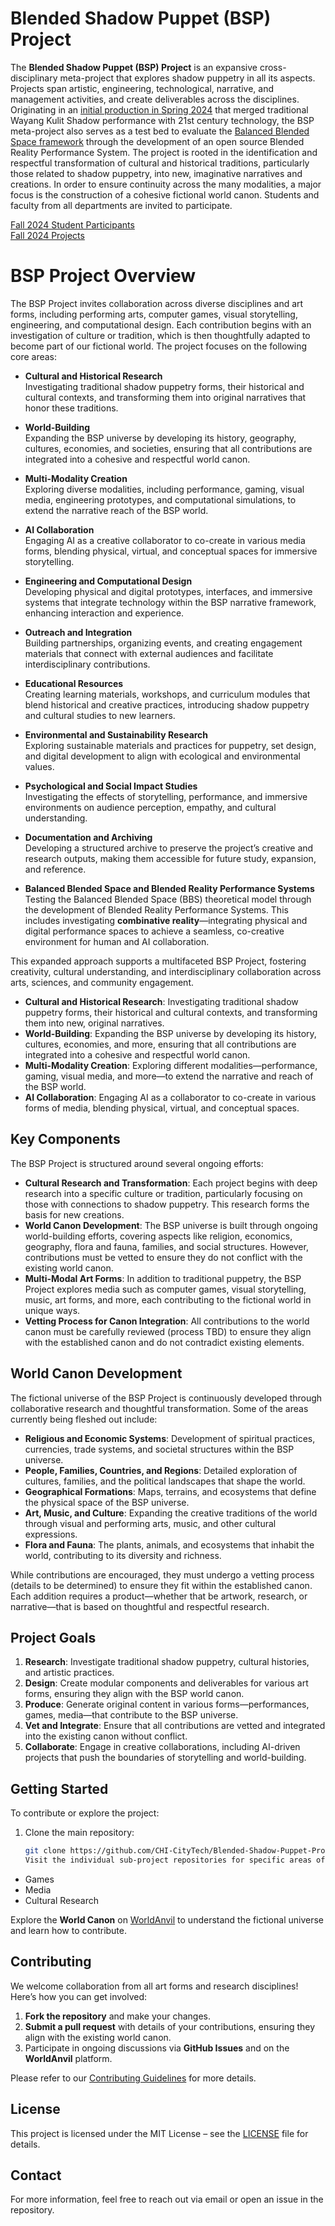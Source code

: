 # Blended Shadow Puppet (BSP) Project

The **Blended Shadow Puppet (BSP) Project** is an expansive cross-disciplinary meta-project that explores shadow puppetry in all its aspects.  Projects span artistic, engineering, technological, narrative, and management activities, and create deliverables across the disciplines.  Originating in an [initial production in Spring 2024](https://sites.google.com/view/citytech-ccsd/home/blended-shadow-puppet) that merged traditional Wayang Kulit Shadow performance with 21st century technology, the BSP meta-project also serves as a test bed to evaluate the [Balanced Blended Space framework](https://sites.google.com/view/balancedblendedspace/home) through the development of an open source Blended Reality Performance System. The project is rooted in the identification and respectful transformation of cultural and historical traditions, particularly those related to shadow puppetry, into new, imaginative narratives and creations. In order to ensure continuity across the many modalities, a major focus is the construction of a cohesive fictional world canon.  Students and faculty from all departments are invited to participate.

[Fall 2024 Student Participants](https://github.com/CHI-CityTech/Blended-Shadow-Puppet/blob/main/Team-members-2024-Fall.md)  
[Fall 2024 Projects](https://github.com/CHI-CityTech/Blended-Shadow-Puppet/blob/main/Project-Activity-2024-Fall.md)  

# BSP Project Overview

The BSP Project invites collaboration across diverse disciplines and art forms, including performing arts, computer games, visual storytelling, engineering, and computational design. Each contribution begins with an investigation of culture or tradition, which is then thoughtfully adapted to become part of our fictional world. The project focuses on the following core areas:

- **Cultural and Historical Research**  
  Investigating traditional shadow puppetry forms, their historical and cultural contexts, and transforming them into original narratives that honor these traditions.
- **World-Building**  
  Expanding the BSP universe by developing its history, geography, cultures, economies, and societies, ensuring that all contributions are integrated into a cohesive and respectful world canon.
- **Multi-Modality Creation**  
  Exploring diverse modalities, including performance, gaming, visual media, engineering prototypes, and computational simulations, to extend the narrative reach of the BSP world.
- **AI Collaboration**  
  Engaging AI as a creative collaborator to co-create in various media forms, blending physical, virtual, and conceptual spaces for immersive storytelling.
- **Engineering and Computational Design**  
  Developing physical and digital prototypes, interfaces, and immersive systems that integrate technology within the BSP narrative framework, enhancing interaction and experience.
- **Outreach and Integration**  
  Building partnerships, organizing events, and creating engagement materials that connect with external audiences and facilitate interdisciplinary contributions.
- **Educational Resources**  
  Creating learning materials, workshops, and curriculum modules that blend historical and creative practices, introducing shadow puppetry and cultural studies to new learners.
- **Environmental and Sustainability Research**  
  Exploring sustainable materials and practices for puppetry, set design, and digital development to align with ecological and environmental values.
- **Psychological and Social Impact Studies**  
  Investigating the effects of storytelling, performance, and immersive environments on audience perception, empathy, and cultural understanding.
- **Documentation and Archiving**  
  Developing a structured archive to preserve the project’s creative and research outputs, making them accessible for future study, expansion, and reference.

- **Balanced Blended Space and Blended Reality Performance Systems**  
  Testing the Balanced Blended Space (BBS) theoretical model through the development of Blended Reality Performance Systems. This includes investigating **combinative reality**—integrating physical and digital performance spaces to achieve a seamless, co-creative environment for human and AI collaboration.

This expanded approach supports a multifaceted BSP Project, fostering creativity, cultural understanding, and interdisciplinary collaboration across arts, sciences, and community engagement.
- **Cultural and Historical Research**: Investigating traditional shadow puppetry forms, their historical and cultural contexts, and transforming them into new, original narratives.
- **World-Building**: Expanding the BSP universe by developing its history, cultures, economies, and more, ensuring that all contributions are integrated into a cohesive and respectful world canon.
- **Multi-Modality Creation**: Exploring different modalities—performance, gaming, visual media, and more—to extend the narrative and reach of the BSP world.
- **AI Collaboration**: Engaging AI as a collaborator to co-create in various forms of media, blending physical, virtual, and conceptual spaces.

## Key Components

The BSP Project is structured around several ongoing efforts:

- **Cultural Research and Transformation**: Each project begins with deep research into a specific culture or tradition, particularly focusing on those with connections to shadow puppetry. This research forms the basis for new creations.
- **World Canon Development**: The BSP universe is built through ongoing world-building efforts, covering aspects like religion, economics, geography, flora and fauna, families, and social structures. However, contributions must be vetted to ensure they do not conflict with the existing world canon.
- **Multi-Modal Art Forms**: In addition to traditional puppetry, the BSP Project explores media such as computer games, visual storytelling, music, art forms, and more, each contributing to the fictional world in unique ways.
- **Vetting Process for Canon Integration**: All contributions to the world canon must be carefully reviewed (process TBD) to ensure they align with the established canon and do not contradict existing elements.

## World Canon Development

The fictional universe of the BSP Project is continuously developed through collaborative research and thoughtful transformation. Some of the areas currently being fleshed out include:

- **Religious and Economic Systems**: Development of spiritual practices, currencies, trade systems, and societal structures within the BSP universe.
- **People, Families, Countries, and Regions**: Detailed exploration of cultures, families, and the political landscapes that shape the world.
- **Geographical Formations**: Maps, terrains, and ecosystems that define the physical space of the BSP universe.
- **Art, Music, and Culture**: Expanding the creative traditions of the world through visual and performing arts, music, and other cultural expressions.
- **Flora and Fauna**: The plants, animals, and ecosystems that inhabit the world, contributing to its diversity and richness.

While contributions are encouraged, they must undergo a vetting process (details to be determined) to ensure they fit within the established canon. Each addition requires a product—whether that be artwork, research, or narrative—that is based on thoughtful and respectful research.

## Project Goals

1. **Research**: Investigate traditional shadow puppetry, cultural histories, and artistic practices.
2. **Design**: Create modular components and deliverables for various art forms, ensuring they align with the BSP world canon.
3. **Produce**: Generate original content in various forms—performances, games, media—that contribute to the BSP universe.
4. **Vet and Integrate**: Ensure that all contributions are vetted and integrated into the existing canon without conflict.
5. **Collaborate**: Engage in creative collaborations, including AI-driven projects that push the boundaries of storytelling and world-building.

## Getting Started

To contribute or explore the project:

1. Clone the main repository:
   ```bash
   git clone https://github.com/CHI-CityTech/Blended-Shadow-Puppet-Project.git
   Visit the individual sub-project repositories for specific areas of interest, such as:

- Games
- Media
- Cultural Research

Explore the **World Canon** on [WorldAnvil](https://www.worldanvil.com/w/testlantia-drdbsmith) to understand the fictional universe and learn how to contribute.

## Contributing

We welcome collaboration from all art forms and research disciplines! Here’s how you can get involved:

1. **Fork the repository** and make your changes.
2. **Submit a pull request** with details of your contributions, ensuring they align with the existing world canon.
3. Participate in ongoing discussions via **GitHub Issues** and on the **WorldAnvil** platform.

Please refer to our [Contributing Guidelines](CONTRIBUTING.md) for more details.

## License

This project is licensed under the MIT License – see the [LICENSE](LICENSE) file for details.

## Contact

For more information, feel free to reach out via email or open an issue in the repository.
